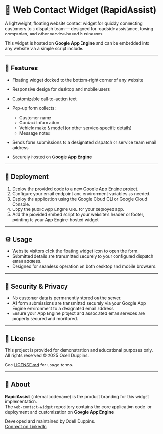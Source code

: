 # 📄 Web Contact Widget (RapidAssist)

A lightweight, floating website contact widget for quickly connecting customers to a dispatch team — designed for roadside assistance, towing companies, and other service-based businesses.

This widget is hosted on **Google App Engine** and can be embedded into any website via a simple script include.

---

## 📌 Features

- Floating widget docked to the bottom-right corner of any website
- Responsive design for desktop and mobile users
- Customizable call-to-action text
- Pop-up form collects:
  - Customer name
  - Contact information
  - Vehicle make & model (or other service-specific details)
  - Message notes

- Sends form submissions to a designated dispatch or service team email address  
- Securely hosted on **Google App Engine**

---

## 📂 Deployment

1. Deploy the provided code to a new Google App Engine project.
2. Configure your email endpoint and environment variables as needed.
3. Deploy the application using the Google Cloud CLI or Google Cloud Console.
4. Copy the public App Engine URL for your deployed app.
5. Add the provided embed script to your website’s header or footer, pointing to your App Engine-hosted widget.

---

## ⚙️ Usage

- Website visitors click the floating widget icon to open the form.
- Submitted details are transmitted securely to your configured dispatch email address.
- Designed for seamless operation on both desktop and mobile browsers.

---

## 📌 Security & Privacy

- No customer data is permanently stored on the server.
- All form submissions are transmitted securely via your Google App Engine environment to a designated email address.
- Ensure your App Engine project and associated email services are properly secured and monitored.

---

## 📃 License

This project is provided for demonstration and educational purposes only.  
All rights reserved © 2025 Odell Duppins.

See [LICENSE.md](./LICENSE.md) for usage terms.

---

## 📌 About

**RapidAssist** (internal codename) is the product branding for this widget implementation.  
The `web-contact-widget` repository contains the core application code for deployment and customization on **Google App Engine**.

Developed and maintained by Odell Duppins.  
[Connect on LinkedIn](https://www.linkedin.com/in/oduppinsjr)
